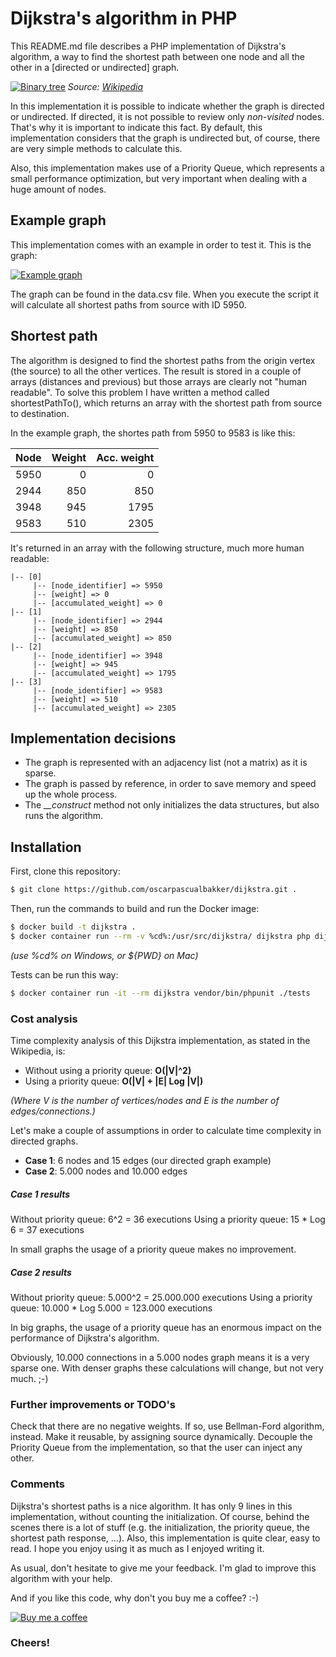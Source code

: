 # Dijkstra's algorithm in PHP

This README.md file describes a PHP implementation of Dijkstra's algorithm, a way to find the shortest path between one node and all the other in a [directed or undirected] graph.

[![Binary tree](https://upload.wikimedia.org/wikipedia/commons/5/57/Dijkstra_Animation.gif)](https://upload.wikimedia.org/wikipedia/commons/5/57/Dijkstra_Animation.gif)
*Source: [Wikipedia](https://en.wikipedia.org/wiki/Dijkstra%27s_algorithm "Dijkstra's algorithm - Wikipedia")*

In this implementation it is possible to indicate whether the graph is directed or undirected.  If directed, it is not possible to review only *non-visited* nodes.  That's why it is important to indicate this fact.  By default, this implementation considers that the graph is undirected but, of course, there are very simple methods to calculate this.

Also, this implementation makes use of a Priority Queue, which represents a small performance optimization, but very important when dealing with a huge amount of nodes.

## Example graph
This implementation comes with an example in order to test it.  This is the graph:

[![Example graph](http://www.oscarpascual.com/wp-content/uploads/2021/01/graph_smaller.jpg)](http://www.oscarpascual.com/wp-content/uploads/2021/01/graph_smaller.jpg)

The graph can be found in the data.csv file.  When you execute the script it will calculate all shortest paths from source with ID 5950.


## Shortest path
The algorithm is designed to find the shortest paths from the origin vertex (the source) to all the other vertices.  The result is stored in a couple of arrays (distances and previous) but those arrays are clearly not "human readable".  To solve this problem I have written a method called shortestPathTo(), which returns an array with the shortest path from source to destination.

In the example graph, the shortes path from 5950 to 9583 is like this:

| Node | Weight | Acc. weight |
|---|---:|---:|
| 5950 | 0 | 0 |
| 2944 | 850 | 850 |
| 3948 | 945 | 1795 |
| 9583 | 510 | 2305 |

It's returned in an array with the following structure, much more human readable:

    |-- [0]
         |-- [node_identifier] => 5950
         |-- [weight] => 0
         |-- [accumulated_weight] => 0
    |-- [1]
         |-- [node_identifier] => 2944
         |-- [weight] => 850
         |-- [accumulated_weight] => 850
    |-- [2]
         |-- [node_identifier] => 3948
         |-- [weight] => 945
         |-- [accumulated_weight] => 1795
    |-- [3]
         |-- [node_identifier] => 9583
         |-- [weight] => 510
         |-- [accumulated_weight] => 2305


## Implementation decisions
* The graph is represented with an adjacency list (not a matrix) as it is sparse.
* The graph is passed by reference, in order to save memory and speed up the whole process.
* The *__construct* method not only initializes the data structures, but also runs the algorithm.

## Installation
First, clone this repository:

```sh
$ git clone https://github.com/oscarpascualbakker/dijkstra.git .
```

Then, run the commands to build and run the Docker image:

```sh
$ docker build -t dijkstra .
$ docker container run --rm -v %cd%:/usr/src/dijkstra/ dijkstra php dijkstra.php
```
*(use %cd% on Windows, or ${PWD} on Mac)*

Tests can be run this way:

```sh
$ docker container run -it --rm dijkstra vendor/bin/phpunit ./tests
```

### Cost analysis
Time complexity analysis of this Dijkstra implementation, as stated in the Wikipedia, is:
 * Without using a priority queue: **O(|V|^2)**
 * Using a priority queue: **O(|V| + |E| Log |V|)**

*(Where V is the number of vertices/nodes and E is the number of edges/connections.)*

Let's make a couple of assumptions in order to calculate time complexity in directed graphs.
 * **Case 1**: 6 nodes and 15 edges (our directed graph example)
 * **Case 2**: 5.000 nodes and 10.000 edges

##### Case 1 results
Without priority queue: 6^2 = 36 executions
Using a priority queue: 15 * Log 6 = 37 executions

In small graphs the usage of a priority queue makes no improvement.

##### Case 2 results
Without priority queue: 5.000^2 = 25.000.000 executions
Using a priority queue: 10.000 * Log 5.000 = 123.000 executions

In big graphs, the usage of a priority queue has an enormous impact on the performance of Dijkstra's algorithm.

Obviously, 10.000 connections in a 5.000 nodes graph means it is a very sparse one.  With denser graphs these calculations will change, but not very much.  ;-)

### Further improvements or TODO's
Check that there are no negative weights.  If so, use Bellman-Ford algorithm, instead.
Make it reusable, by assigning source dynamically.
Decouple the Priority Queue from the implementation, so that the user can inject any other.

### Comments
Dijkstra's shortest paths is a nice algorithm.  It has only 9 lines in this implementation, without counting the initialization.  Of course, behind the scenes there is a lot of stuff (e.g. the initialization, the priority queue, the shortest path response, ...).  Also, this implementation is quite clear, easy to read.  I hope you enjoy using it as much as I enjoyed writing it.

As usual, don't hesitate to give me your feedback.  I'm glad to improve this algorithm with your help.

And if you like this code, why don't you buy me a coffee?  :-)

[![Buy me a coffee](http://www.oscarpascual.com/wp-content/uploads/2021/01/coffee.png)](https://buymeacoffee.com/oscarpascual)

### **Cheers!**